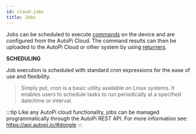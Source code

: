 ```yaml
---
id: cloud-jobs
title: Jobs
---
```


Jobs can be scheduled to execute [commands](/content/core/commands/core-cmd-commands) on the device and are configured from the AutoPi Cloud. The command results can then be uploaded to the AutoPi Cloud or other system by using [returners](/content/core/returners/core-returners).

**SCHEDULING**

Job execution is scheduled with standard _cron_ expressions for the ease of use and flexibility.

> Simply put, _cron_ is a basic utility available on Linux systems. It enables users to schedule tasks to run periodically at a specified date/time or interval.

:::tip
Like any AutoPi cloud functionality, jobs can be managed programmatically through the AutoPi REST API. For more information see: https://api.autopi.io/#dongle
:::